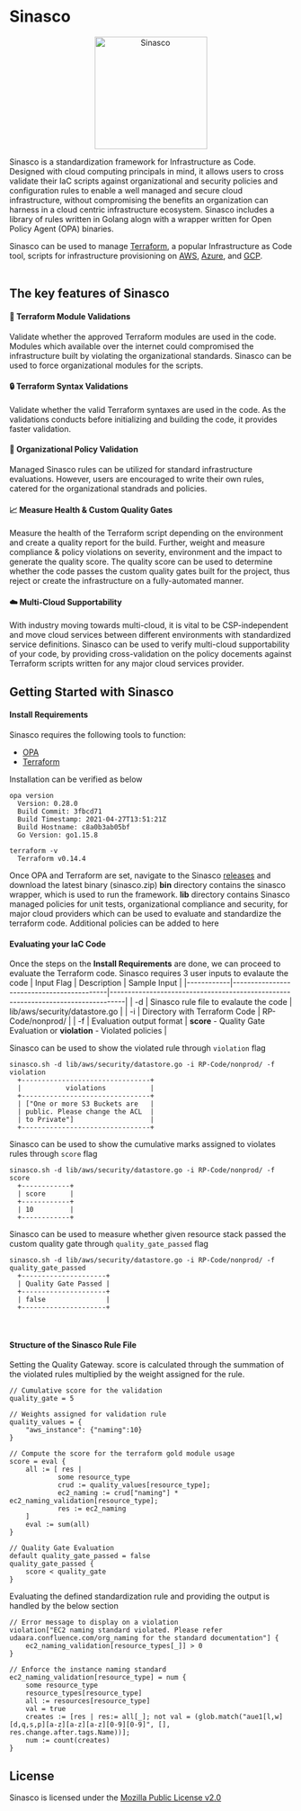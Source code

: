 Sinasco
=======

<p align="center">
<img alt="Sinasco" src="https://github.com/Udaara/sinasco/blob/main/assets/images/sinasco.png" width="200px">
</p>

Sinasco is a standardization framework for Infrastructure as Code. Designed with cloud computing principals in mind, it allows users to cross validate their IaC scripts against organizational and security policies and configuration rules to enable a well managed and secure cloud infrastructure, without compromising the benefits an organization can harness in a cloud centric infrastructure ecosystem. Sinasco includes a library of rules written in Golang alogn with a wrapper written for Open Policy Agent (OPA) binaries.


Sinasco can be used to manage [Terraform][1], a popular Infrastructure as Code tool, scripts for infrastructure provisioning on [AWS][2], [Azure][3], and [GCP][4].
<br>
<br>


The key features of Sinasco
---------------------------------------
#### :link: Terraform Module Validations
Validate whether the approved Terraform modules are used in the code. Modules which available over the internet could compromised the infrastructure built by violating the organizational standards.
Sinasco can be used to force organizational modules for the scripts.
<br>

#### :lock: Terraform Syntax Validations
Validate whether the valid Terraform syntaxes are used in the code. As the validations conducts before initializing and building the code, it provides faster validation.
<br>

#### :page_facing_up: Organizational Policy Validation
Managed Sinasco rules can be utilized for standard infrastructure evaluations. However, users are encouraged to write their own rules, catered for the organizational standrads and policies.
<br>

#### :chart_with_upwards_trend: Measure Health & Custom Quality Gates
Measure the health of the Terraform script depending on the environment and create a quality report for the build. Further, weight and measure compliance & policy violations on severity, environment and the impact to generate the quality score. The quality score can be used to determine whether the code passes the custom quality gates built for the project, thus reject or create the infrastructure on a fully-automated manner.
<br>

#### :cloud: Multi-Cloud Supportability
With industry moving towards multi-cloud, it is vital to be CSP-independent and move cloud services between different environments with standardized service definitions.
Sinasco can be used to verify multi-cloud supportability of your code, by providing cross-validation on the policy docements against Terraform scripts written for any major cloud services provider.
<br>


Getting Started with Sinasco
-----------------------------
#### Install Requirements

Sinasco requires the following tools to function:
- [OPA][6]
- [Terraform][7]

Installation can be verified as below
    
    opa version
      Version: 0.28.0
      Build Commit: 3fbcd71
      Build Timestamp: 2021-04-27T13:51:21Z
      Build Hostname: c8a0b3ab05bf
      Go Version: go1.15.8

    terraform -v
      Terraform v0.14.4

Once OPA and Terraform are set, navigate to the Sinasco [releases][8] and download the latest binary (sinasco.zip)
<b>bin</b> directory contains the sinasco wrapper, which is used to run the framework. <b>lib</b> directory contains Sinasco managed policies for unit tests, organizational compliance and security, for major cloud providers which can be used to evaluate and standardize the terraform code. Additional policies can be added to here

#### Evaluating your IaC Code

Once the steps on the <b>Install Requirements</b> are done, we can proceed to evaluate the Terraform code. Sinasco requires 3 user inputs to evalaute the code
| Input Flag | Description                               | Sample Input                                                                     |
|------------|-------------------------------------------|----------------------------------------------------------------------------------|
| -d         | Sinasco rule file to evalaute the code    | lib/aws/security/datastore.go                                                    | 
| -i         | Directory with Terraform Code             | RP-Code/nonprod/                                                                 | 
| -f         | Evaluation output format                  | <b>score</b> - Quality Gate Evaluation or <b>violation</b> - Violated policies   | 
<br>

Sinasco can be used to show the violated rule through `violation` flag

    sinasco.sh -d lib/aws/security/datastore.go -i RP-Code/nonprod/ -f violation
      +--------------------------------+
      |           violations           |
      +--------------------------------+
      | ["One or more S3 Buckets are   |
      | public. Please change the ACL  |
      | to Private"]                   |
      +--------------------------------+

Sinasco can be used to show the cumulative marks assigned to violates rules through `score` flag

    sinasco.sh -d lib/aws/security/datastore.go -i RP-Code/nonprod/ -f score
      +------------+
      | score      |
      +------------+
      | 10         |
      +------------+

Sinasco can be used to measure whether given resource stack passed the custom quality  gate through `quality_gate_passed` flag

    sinasco.sh -d lib/aws/security/datastore.go -i RP-Code/nonprod/ -f quality_gate_passed
      +---------------------+
      | Quality Gate Passed |
      +---------------------+
      | false               |
      +---------------------+

<br>

#### Structure of the Sinasco Rule File

Setting the Quality Gateway. score is calculated through the summation of the violated rules multiplied by the weight assigned for the rule.

```
// Cumulative score for the validation
quality_gate = 5

// Weights assigned for validation rule
quality_values = {
    "aws_instance": {"naming":10}
}

// Compute the score for the terraform gold module usage
score = eval {
    all := [ res |
            some resource_type
            crud := quality_values[resource_type];
            ec2_naming := crud["naming"] * ec2_naming_validation[resource_type];
            res := ec2_naming
    ]
    eval := sum(all)
}

// Quality Gate Evaluation
default quality_gate_passed = false
quality_gate_passed {
    score < quality_gate
}
```

Evaluating the defined standardization rule and providing the output is handled by the below section
```
// Error message to display on a violation
violation["EC2 naming standard violated. Please refer udaara.confluence.com/org_naming for the standard documentation"] {
    ec2_naming_validation[resource_types[_]] > 0
}

// Enforce the instance naming standard
ec2_naming_validation[resource_type] = num {
    some resource_type
    resource_types[resource_type]
    all := resources[resource_type]
    val = true
    creates := [res | res:= all[_]; not val = (glob.match("aue1[l,w][d,q,s,p][a-z][a-z][a-z][0-9][0-9]", [], res.change.after.tags.Name))];
    num := count(creates)
}
```

License
-------------

Sinasco is licensed under the [Mozilla Public License v2.0][5]

  [1]: https://www.terraform.io/
  [2]: https://aws.amazon.com/
  [3]: https://azure.microsoft.com/en-us/
  [4]: https://cloud.google.com/
  [5]: https://github.com/Udaara/sinasco/blob/main/LICENSE
  [6]: https://www.openpolicyagent.org/docs/latest/#1-download-opa
  [7]: https://www.terraform.io/downloads.html
  [8]: https://github.com/Udaara/sinasco/releases
